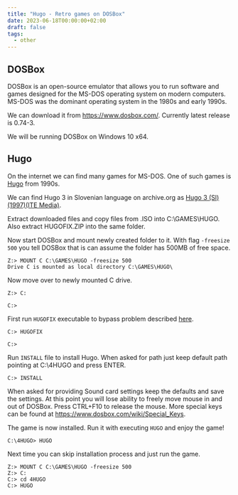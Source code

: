 ```yaml
---
title: "Hugo - Retro games on DOSBox"
date: 2023-06-18T00:00:00+02:00
draft: false
tags:
  - other
---
```


## DOSBox

DOSBox is an open-source emulator that allows you to run software and games designed for the MS-DOS operating system on modern computers. MS-DOS was the dominant operating system in the 1980s and early 1990s.

We can download it from https://www.dosbox.com/. Currently latest release is 0.74-3.

We will be running DOSBox on Windows 10 x64.

## Hugo


On the internet we can find many games for MS-DOS. One of such games is [Hugo](https://en.wikipedia.org/wiki/Hugo_(video_game)) from 1990s.

We can find Hugo 3 in Slovenian language on archive.org as [Hugo 3 (Sl)(1997)(ITE Media)](https://archive.org/details/Hugo3Sl1997ITEMedia).

Extract downloaded files and copy files from .ISO into C:\GAMES\HUGO. Also extract HUGOFIX.ZIP into the same folder.

Now start DOSBox and mount newly created folder to it. With flag `-freesize 500` you tell DOSBox that is can assume the folder has 500MB of free space.
```
Z:> MOUNT C C:\GAMES\HUGO -freesize 500
Drive C is mounted as local directory C:\GAMES\HUGO\
```
Now move over to newly mounted C drive.
```
Z:> C:

C:>
```

First run `HUGOFIX` executable to bypass problem described [here](https://www.vogons.org/viewtopic.php?t=28632).
```
C:> HUGOFIX

C:>
```

Run `INSTALL` file to install Hugo. When asked for path just keep default path pointing at C:\4HUGO and press ENTER.
```
C:> INSTALL
```
When asked for providing Sound card settings keep the defaults and save the settings. At this point you will lose ability to freely move mouse in and out of DOSBox. Press CTRL+F10 to release the mouse. More special keys can be found at https://www.dosbox.com/wiki/Special_Keys.

The game is now installed. Run it with executing `HUGO` and enjoy the game!
```
C:\4HUGO> HUGO
```

Next time you can skip installation process and just run the game.
```
Z:> MOUNT C C:\GAMES\HUGO -freesize 500
Z:> C:
C:> cd 4HUGO
C:> HUGO
```

